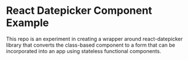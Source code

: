 # React Datepicker Component Example

This repo is an experiment in creating a wrapper around react-datepicker library that converts the class-based component to a form that can be incorporated into an app using stateless functional components.
